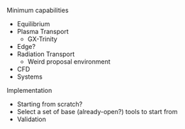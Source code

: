 Minimum capabilities
- Equilibrium
- Plasma Transport
	- GX-Trinity
- Edge?
- Radiation Transport
	- Weird proposal environment
- CFD
- Systems

Implementation
- Starting from scratch?
- Select a set of base (already-open?) tools to start from
- Validation
